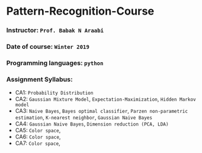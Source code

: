 # Pattern-Recognition-Course

### Instructor: `Prof. Babak N Araabi`

### Date of course: `Winter 2019`

### Programming languages: `python`

### Assignment Syllabus:

- CA1: `Probability Distribution`
- CA2: `Gaussian Mixture Model`, `Expectation-Maximization`, `Hidden Markov model`
- CA3: `Naive Bayes`, `Bayes optimal classifier`, `Parzen non-parametric estimation`, `K-nearest neighbor`, `Gaussian Naive Bayes`
- CA4: `Gaussian Naive Bayes`, `Dimension reduction (PCA, LDA)`
- CA5: `Color space`,
- CA6: `Color space`,
- CA7: `Color space`,



